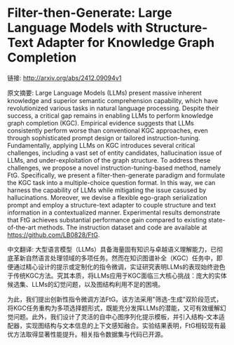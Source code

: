# Filter-then-Generate: Large Language Models with Structure-Text Adapter for Knowledge Graph Completion

链接: http://arxiv.org/abs/2412.09094v1

原文摘要:
Large Language Models (LLMs) present massive inherent knowledge and superior
semantic comprehension capability, which have revolutionized various tasks in
natural language processing. Despite their success, a critical gap remains in
enabling LLMs to perform knowledge graph completion (KGC). Empirical evidence
suggests that LLMs consistently perform worse than conventional KGC approaches,
even through sophisticated prompt design or tailored instruction-tuning.
Fundamentally, applying LLMs on KGC introduces several critical challenges,
including a vast set of entity candidates, hallucination issue of LLMs, and
under-exploitation of the graph structure. To address these challenges, we
propose a novel instruction-tuning-based method, namely FtG. Specifically, we
present a filter-then-generate paradigm and formulate the KGC task into a
multiple-choice question format. In this way, we can harness the capability of
LLMs while mitigating the issue casused by hallucinations. Moreover, we devise
a flexible ego-graph serialization prompt and employ a structure-text adapter
to couple structure and text information in a contextualized manner.
Experimental results demonstrate that FtG achieves substantial performance gain
compared to existing state-of-the-art methods. The instruction dataset and code
are available at https://github.com/LB0828/FtG.

中文翻译:
大型语言模型（LLMs）具备海量固有知识与卓越语义理解能力，已彻底革新自然语言处理领域的多项任务。然而在知识图谱补全（KGC）任务中，即便通过精心设计的提示或定制化的指令微调，实证研究表明LLMs的表现始终逊色于传统KGC方法。究其本质，将LLMs应用于KGC面临三大核心挑战：庞大的实体候选集、LLMs的幻觉问题，以及图结构利用不足的困境。

为此，我们提出创新性指令微调方法FtG。该方法采用"筛选-生成"双阶段范式，将KGC任务重构为多项选择题形式，既能充分发挥LLMs的潜能，又可有效缓解幻觉问题。此外，我们设计了灵活的自中心图序列化提示模板，并引入结构-文本适配器，实现图结构与文本信息的上下文感知融合。实验结果表明，FtG相较现有最优方法取得显著性能提升。相关指令数据集与代码已开源。
